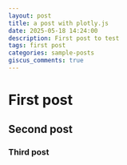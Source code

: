 ```yaml
---
layout: post
title: a post with plotly.js
date: 2025-05-18 14:24:00
description: First post to test
tags: first post
categories: sample-posts
giscus_comments: true
---
```


# First post

## Second post

### Third post

